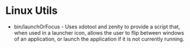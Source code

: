 # Linux Utils

* bin/launchOrFocus - Uses xdotool and zenity to provide a script that, when
  used in a launcher icon, allows the user to flip between windows of an 
  application, or launch the application if it is not currently running.

